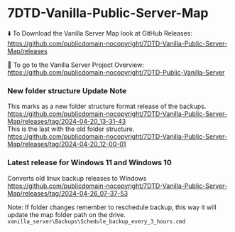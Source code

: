 # 7DTD-Vanilla-Public-Server-Map

⬇️ To Download the Vanilla Server Map look at GitHub Releases:  
https://github.com/publicdomain-nocopyright/7DTD-Vanilla-Public-Server-Map/releases

🚪 To go to the Vanilla Server Project Overview:  
https://github.com/publicdomain-nocopyright/7DTD-Public-Vanilla-Server



### New folder structure Update Note
This marks as a new folder structure format release of the backups.  
https://github.com/publicdomain-nocopyright/7DTD-Vanilla-Public-Server-Map/releases/tag/2024-04-20_13-31-43  
This is the last with the old folder structure.  
https://github.com/publicdomain-nocopyright/7DTD-Vanilla-Public-Server-Map/releases/tag/2024-04-20_12-00-01  

### Latest release for Windows 11 and Windows 10
Converts old linux backup releases to Windows  
https://github.com/publicdomain-nocopyright/7DTD-Vanilla-Public-Server-Map/releases/tag/2024-04-26_07-37-53


Note: If folder changes remember to reschedule backup, this way it will update the map folder path on the drive.
`vanilla_server\Backups\Schedule_backup_every_3_hours.cmd`
